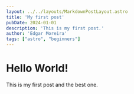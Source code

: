 ```yaml
---
layout: ../../layouts/MarkdownPostLayout.astro
title: 'My first post'
pubDate: 2024-01-01
description: 'This is my first post.'
author: 'Edgar Moreira'
tags: ["astro", "beginners"]
---
```


# Hello World!

This is my first post and the best one.